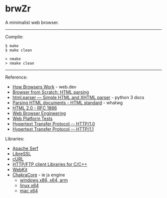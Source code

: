# brwZr

A minimalist web browser.

---
Compile:

```
$ make
$ make clean

> nmake
> nmake clean
```

---
Reference:

* [How Browsers Work](https://web.dev/articles/howbrowserswork) - web.dev
* [Browser from Scratch: HTML parsing](https://zerox-dg.github.io/blog/2020/10/24/Browser-from-Scratch-HTML-parsing/)
* [html.parser — Simple HTML and XHTML parser](https://docs.python.org/3/library/html.parser.html) - python 3 docs
* [Parsing HTML documents - HTML standard](https://html.spec.whatwg.org/multipage/parsing.html#parsing) - whatwg
* [HTML 2.0 - RFC 1866](https://www.rfc-editor.org/rfc/rfc1866.html)
* [Web Browser Engineering](https://browser.engineering/)
* [Web Platform Tests](https://web-platform-tests.org/)
* [Hypertext Transfer Protocol -- HTTP/1.0](https://www.w3.org/Protocols/HTTP/1.0/spec.html)
* [Hypertext Transfer Protocol -- HTTP/1.1](https://www.rfc-editor.org/rfc/rfc2616)

Libraries:

* [Apache Serf](https://serf.apache.org/)
* [LibreSSL](https://www.libressl.org/)
* [cURL](https://curl.se/)
* [HTTP/FTP client Libraries for C/C++](https://curl.se/libcurl/competitors.html)
* [WebKit](https://webkit.org/)
* [ChakraCore](https://github.com/chakra-core/ChakraCore) - ie js engine
  - [windows x86, x64, arm](http://web.archive.org/web/20240531052704id_/https://chakratestx.file.core.windows.net/chakrashare/share/Archive/1.11.24/cc_windows_1_11_24.zip?si=Read_Release&sv=2019-12-12&sig=BAmWHER%2BN3sFG2H8Hi1t7ZEhtN0l340N3wCjXSvq4Hc%3D&sr=f)
  - [linux x64](http://web.archive.org/web/20240531052940id_/https://chakratestx.file.core.windows.net/chakrashare/share/Archive/1.11.24/cc_linux_x64_1_11_24.tar.gz?si=Read_Release&sv=2019-12-12&sig=YQqmr8pJNTrO8xGrbvXE0%2BhognJkAzYz9HPKLpItS08%3D&sr=f)
  - [mac x64](http://web.archive.org/web/20240531053138id_/https://chakratestx.file.core.windows.net/chakrashare/share/Archive/1.11.24/cc_osx_x64_1_11_24.tar.gz?si=Read_Release&sv=2019-12-12&sig=9NPIhSmAj0kgOb1b%2B%2B7YCJgQo6U%2BrSyQBTAsPwqa1%2Bg%3D&sr=f)
